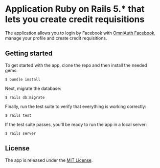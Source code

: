 # Application Ruby on Rails 5.* that lets you create credit requisitions

The application allows you to login by Facebook with [OmniAuth Facebook](https://mkdynamic.github.io/omniauth-facebook/), manage your profile and create credit requisitions.

## Getting started

To get started with the app, clone the repo and then install the needed gems:

```
$ bundle install
```

Next, migrate the database:

```
$ rails db:migrate
```

Finally, run the test suite to verify that everything is working correctly:

```
$ rails test
```

If the test suite passes, you'll be ready to run the app in a local server:

```
$ rails server
```


## License

The app is released under the [MIT License](http://www.opensource.org/licenses/MIT).
